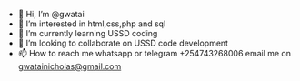 - 👋 Hi, I’m @gwatai
- 👀 I’m interested in html,css,php and sql
- 🌱 I’m currently learning USSD coding
- 💞️ I’m looking to collaborate on USSD code development 
- 📫 How to reach me whatsapp or telegram +254743268006 email me on gwatainicholas@gmail.com 

<!---
gwatai/gwatai is a ✨ special ✨ repository because its `README.md` (this file) appears on your GitHub profile.
You can click the Preview link to take a look at your changes.
--->
